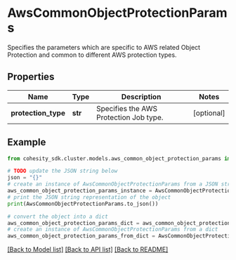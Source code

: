 # AwsCommonObjectProtectionParams

Specifies the parameters which are specific to AWS related Object Protection and common to different AWS protection types.

## Properties

Name | Type | Description | Notes
------------ | ------------- | ------------- | -------------
**protection_type** | **str** | Specifies the AWS Protection Job type. | [optional] 

## Example

```python
from cohesity_sdk.cluster.models.aws_common_object_protection_params import AwsCommonObjectProtectionParams

# TODO update the JSON string below
json = "{}"
# create an instance of AwsCommonObjectProtectionParams from a JSON string
aws_common_object_protection_params_instance = AwsCommonObjectProtectionParams.from_json(json)
# print the JSON string representation of the object
print(AwsCommonObjectProtectionParams.to_json())

# convert the object into a dict
aws_common_object_protection_params_dict = aws_common_object_protection_params_instance.to_dict()
# create an instance of AwsCommonObjectProtectionParams from a dict
aws_common_object_protection_params_from_dict = AwsCommonObjectProtectionParams.from_dict(aws_common_object_protection_params_dict)
```
[[Back to Model list]](../README.md#documentation-for-models) [[Back to API list]](../README.md#documentation-for-api-endpoints) [[Back to README]](../README.md)


